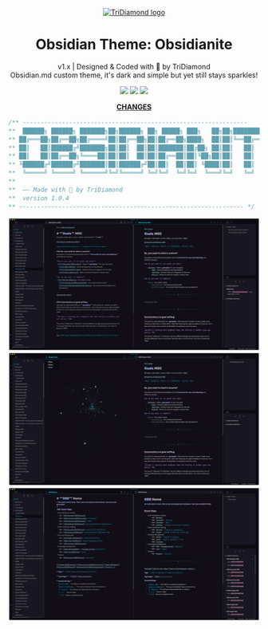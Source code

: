 <p align="center"><a href="https://tridiamond.tech" target="_blank" rel="noopener noreferrer"><img width="100" src="https://img-blog.csdnimg.cn/20200930013332450.png" alt="TriDiamond logo"></a></p>

<h1 align="center">Obsidian Theme: Obsidianite</h1>

<div align="center">

v1.x | Designed & Coded with 💎 by TriDiamond <br>
Obsidian.md custom theme, it's dark and simple but yet still stays sparkles!

  <p align="center">
    <img src="https://img.shields.io/github/v/release/TriDiamond/Obsidian-Obsidianite">
    <img src="https://img.shields.io/github/release-date/TriDiamond/Obsidian-Obsidianite">
    <img src="https://img.shields.io/github/license/TriDiamond/Obsidian-Obsidianite">
  </p>

**[CHANGES](https://github.com/TriDiamond/Obsidian-Obsidianite/blob/main/CHANGELOG.md)**

</div>

```css
/** ---------------------------------------------------------------
**  ██████╗ ██████╗ ███████╗██╗██████╗ ██╗ █████╗ ███╗   ██╗██╗████████╗███████╗
** ██╔═══██╗██╔══██╗██╔════╝██║██╔══██╗██║██╔══██╗████╗  ██║██║╚══██╔══╝██╔════╝
** ██║   ██║██████╔╝███████╗██║██║  ██║██║███████║██╔██╗ ██║██║   ██║   █████╗
** ██║   ██║██╔══██╗╚════██║██║██║  ██║██║██╔══██║██║╚██╗██║██║   ██║   ██╔══╝
** ╚██████╔╝██████╔╝███████║██║██████╔╝██║██║  ██║██║ ╚████║██║   ██║   ███████╗
**  ╚═════╝ ╚═════╝ ╚══════╝╚═╝╚═════╝ ╚═╝╚═╝  ╚═╝╚═╝  ╚═══╝╚═╝   ╚═╝   ╚══════╝
**
**  —— Made with 💎 by TriDiamond
**  version 1.0.4
** --------------------------------------------------------------- */
```

<img src="./images/demo1.png">
<img src="./images/demo2.png">
<img src="./images/demo3.png">
